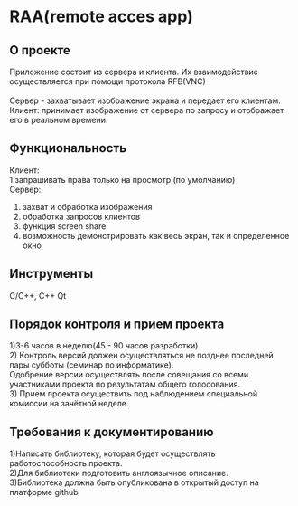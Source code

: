 # RAA(remote acces app) 
## О проекте  
Приложение состоит из сервера и клиента. Их взаимодействие осуществляется при помощи протокола RFB(VNC)<br/>  
Сервер - захватывает изображение экрана и передает его клиентам.<br/>
Клиент: принимает изображение от сервера по запросу и отображает его в реальном времени.<br/>
## Функциональность  
Клиент:<br/>
  1.запрашивать права только на просмотр (по умолчанию)<br/>
Сервер:<br/>
  1) захват и обработка изображения<br/>
  2) обработка запросов клиентов<br/>
  3) функция screen share<br/>
  4) возможность демонстрировать как весь экран, так и определенное окно<br/>
## Инструменты 
  C/C++, C++ Qt 
## Порядок контроля и прием проекта
  1)3-6 часов в неделю(45 - 90 часов разработки)<br/>
  2) Контроль версий должен осуществляться не позднее последней пары субботы (семинар по информатике).<br/>
  Одобрение версии осуществлять после совещания со всеми участниками проекта по результатам общего
  голосования.<br/>
  3) Прием проекта осуществить под наблюдением специальной комиссии на зачётной неделе.  
## Требования к документированию 
  1)Написать библиотеку, которая будет осуществлять работоспособность проекта.<br/>
  2)Для библиотеки подготовить англоязычное описание.<br/>
  3)Библиотека должна быть опубликована в открытый доступ на платформе github<br/>

